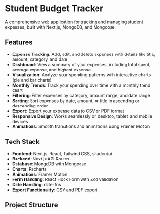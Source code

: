 # Student Budget Tracker

A comprehensive web application for tracking and managing student expenses, built with Next.js, MongoDB, and Mongoose.

## Features

- **Expense Tracking**: Add, edit, and delete expenses with details like title, amount, category, and date
- **Dashboard**: View a summary of your expenses, including total spent, average expense, and highest expense
- **Visualization**: Analyze your spending patterns with interactive charts (pie and bar charts)
- **Monthly Trends**: Track your spending over time with a monthly trend chart
- **Filtering**: Filter expenses by category, amount range, and date range
- **Sorting**: Sort expenses by date, amount, or title in ascending or descending order
- **Export**: Export your expense data to CSV or PDF format
- **Responsive Design**: Works seamlessly on desktop, tablet, and mobile devices
- **Animations**: Smooth transitions and animations using Framer Motion

## Tech Stack

- **Frontend**: Next.js, React, Tailwind CSS, shadcn/ui
- **Backend**: Next.js API Routes
- **Database**: MongoDB with Mongoose
- **Charts**: Recharts
- **Animations**: Framer Motion
- **Form Handling**: React Hook Form with Zod validation
- **Date Handling**: date-fns
- **Export Functionality**: CSV and PDF export

## Project Structure

